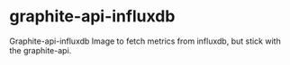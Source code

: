 # graphite-api-influxdb
Graphite-api-influxdb Image to fetch metrics from influxdb, but stick with the graphite-api.
